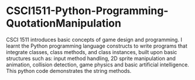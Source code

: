 # CSCI1511-Python-Programming-QuotationManipulation
 CSCI 1511 introduces basic concepts of game design and programming. I learnt the Python programming language constructs to write programs that integrate classes, class methods, and class instances, built upon basic structures such as: input method handling, 2D sprite manipulation and animation, collision detection, game physics and basic artificial intelligence.   This python code demonstrates the string methods.
